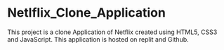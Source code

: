 # Netlflix_Clone_Application

This project is a clone Application of Netflix created using HTML5, CSS3 and JavaScript. This application is hosted on replit and Github.
